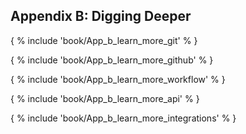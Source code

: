 ## Appendix B: Digging Deeper

{ % include 'book/App_b_learn_more_git' % }

{ % include 'book/App_b_learn_more_github' % }

{ % include 'book/App_b_learn_more_workflow' % }

{ % include 'book/App_b_learn_more_api' % }

{ % include 'book/App_b_learn_more_integrations' % }
